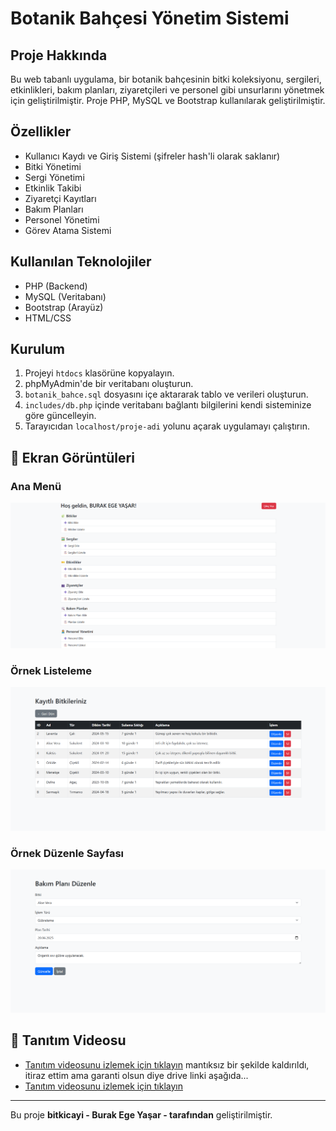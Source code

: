 # Botanik Bahçesi Yönetim Sistemi

## Proje Hakkında

Bu web tabanlı uygulama, bir botanik bahçesinin bitki koleksiyonu, sergileri, etkinlikleri, bakım planları, ziyaretçileri ve personel gibi unsurlarını yönetmek için geliştirilmiştir. Proje PHP, MySQL ve Bootstrap kullanılarak geliştirilmiştir.

## Özellikler

- Kullanıcı Kaydı ve Giriş Sistemi (şifreler hash'li olarak saklanır)
- Bitki Yönetimi
- Sergi Yönetimi
- Etkinlik Takibi
- Ziyaretçi Kayıtları
- Bakım Planları
- Personel Yönetimi
- Görev Atama Sistemi

## Kullanılan Teknolojiler

- PHP (Backend)
- MySQL (Veritabanı)
- Bootstrap (Arayüz)
- HTML/CSS

## Kurulum

1. Projeyi `htdocs` klasörüne kopyalayın.
2. phpMyAdmin'de bir veritabanı oluşturun.
3. `botanik_bahce.sql` dosyasını içe aktararak tablo ve verileri oluşturun.
4. `includes/db.php` içinde veritabanı bağlantı bilgilerini kendi sisteminize göre güncelleyin.
5. Tarayıcıdan `localhost/proje-adi` yolunu açarak uygulamayı çalıştırın.

## 📸 Ekran Görüntüleri

### Ana Menü
![Ana Panel](screenshots/ss1.png)

### Örnek Listeleme
![Bitki Listeleme](screenshots/ss2.png)

### Örnek Düzenle Sayfası
![Etkinlik Ekleme](screenshots/ss3.png)

## 🎥 Tanıtım Videosu

- [Tanıtım videosunu izlemek için tıklayın](https://www.youtube.com/watch?v=vKYwfDh2igc) mantıksız bir şekilde kaldırıldı, itiraz ettim ama garanti olsun diye drive linki aşağıda...
- [Tanıtım videosunu izlemek için tıklayın](https://drive.google.com/file/d/1xARC37sqZrY59PsLQEKlWNaIuucZYDil/view?usp=sharing)


---

Bu proje **bitkicayi - Burak Ege Yaşar - tarafından** geliştirilmiştir.
